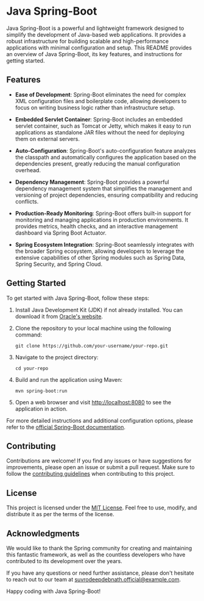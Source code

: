# Java Spring-Boot

Java Spring-Boot is a powerful and lightweight framework designed to simplify the development of Java-based web applications. It provides a robust infrastructure for building scalable and high-performance applications with minimal configuration and setup. This README provides an overview of Java Spring-Boot, its key features, and instructions for getting started.

## Features

- **Ease of Development**: Spring-Boot eliminates the need for complex XML configuration files and boilerplate code, allowing developers to focus on writing business logic rather than infrastructure setup.

- **Embedded Servlet Container**: Spring-Boot includes an embedded servlet container, such as Tomcat or Jetty, which makes it easy to run applications as standalone JAR files without the need for deploying them on external servers.

- **Auto-Configuration**: Spring-Boot's auto-configuration feature analyzes the classpath and automatically configures the application based on the dependencies present, greatly reducing the manual configuration overhead.

- **Dependency Management**: Spring-Boot provides a powerful dependency management system that simplifies the management and versioning of project dependencies, ensuring compatibility and reducing conflicts.

- **Production-Ready Monitoring**: Spring-Boot offers built-in support for monitoring and managing applications in production environments. It provides metrics, health checks, and an interactive management dashboard via Spring Boot Actuator.

- **Spring Ecosystem Integration**: Spring-Boot seamlessly integrates with the broader Spring ecosystem, allowing developers to leverage the extensive capabilities of other Spring modules such as Spring Data, Spring Security, and Spring Cloud.

## Getting Started

To get started with Java Spring-Boot, follow these steps:

1. Install Java Development Kit (JDK) if not already installed. You can download it from [Oracle's website](https://www.oracle.com/java/technologies/javase-jdk11-downloads.html).

2. Clone the repository to your local machine using the following command:
   ```
   git clone https://github.com/your-username/your-repo.git
   ```

3. Navigate to the project directory:
   ```
   cd your-repo
   ```

4. Build and run the application using Maven:
   ```
   mvn spring-boot:run
   ```

5. Open a web browser and visit [http://localhost:8080](http://localhost:8080) to see the application in action.

For more detailed instructions and additional configuration options, please refer to the [official Spring-Boot documentation](https://spring.io/projects/spring-boot).

## Contributing

Contributions are welcome! If you find any issues or have suggestions for improvements, please open an issue or submit a pull request. Make sure to follow the [contributing guidelines](CONTRIBUTING.md) when contributing to this project.

## License

This project is licensed under the [MIT License](LICENSE). Feel free to use, modify, and distribute it as per the terms of the license.

## Acknowledgments

We would like to thank the Spring community for creating and maintaining this fantastic framework, as well as the countless developers who have contributed to its development over the years.

If you have any questions or need further assistance, please don't hesitate to reach out to our team at [suvrodeepdebnath.official@example.com](mailto:suvrodeepdebnath.official@example.com).

Happy coding with Java Spring-Boot!
